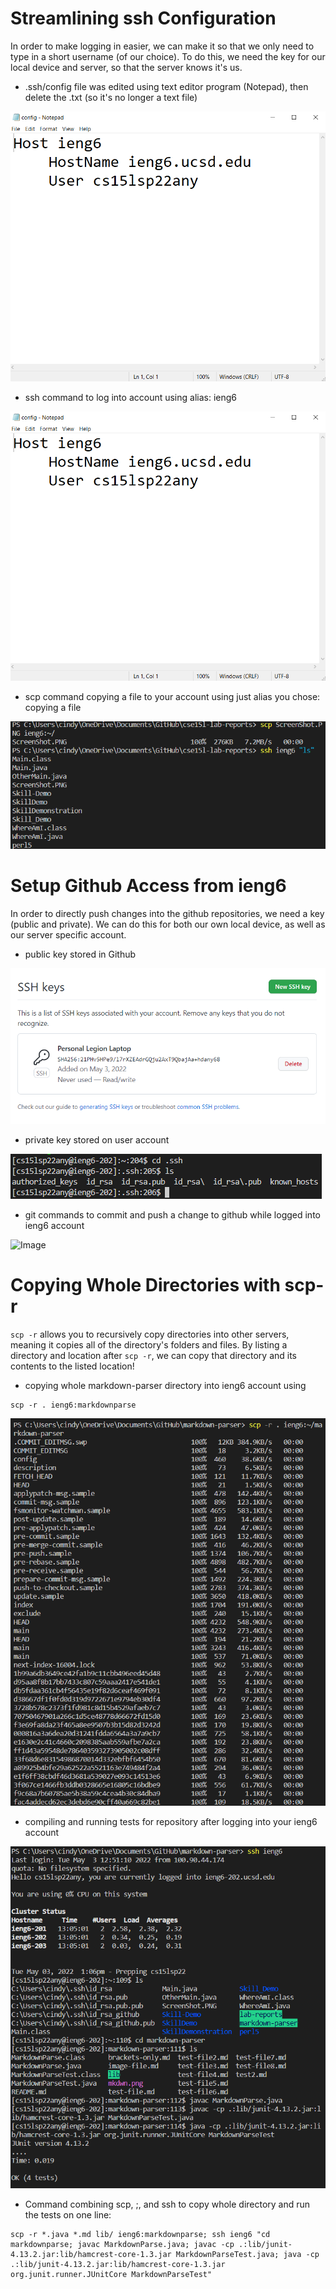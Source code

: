 # Streamlining ssh Configuration

In order to make logging in easier, we can make it so that we only need to type in a short username (of our choice). To do this, we need the key for our local device and server, so that the server knows it's us.

- .ssh/config file was edited using text editor program (Notepad), then delete the .txt (so it's no longer a text file)

![Image](sshconfigfile.PNG)

- ssh command to log into account using alias: ieng6

![Image](sshconfigfile.PNG)

- scp command copying a file to your account using just alias you chose: copying a file 

![Image](scpieng6.PNG)

# Setup Github Access from ieng6

In order to directly push changes into the github repositories, we need a key (public and private). We can do this for both our own local device, as well as our server specific account.

- public key stored in Github

![Image](sshgithubpubkey.PNG)

- private key stored on user account

![Image](privkeyieng6.PNG)

- git commands to commit and push a change to github while logged into ieng6 account

![Image]()

# Copying Whole Directories with scp-r

`scp -r` allows you to recursively copy directories into other servers, meaning it copies all of the directory's folders and files. By listing a directory and location after `scp -r`, we can copy that directory and its contents to the listed location!

- copying whole markdown-parser directory into ieng6 account using 

```
scp -r . ieng6:markdownparse
```

![Image](copymkdp.PNG)

- compiling and running tests for repository after logging into your ieng6 account

![Image](ieng6compilemkdp.PNG)

- Command combining scp, ;, and ssh to copy whole directory and run the tests on one line:
```
scp -r *.java *.md lib/ ieng6:markdownparse; ssh ieng6 "cd markdownparse; javac MarkdownParse.java; javac -cp .:lib/junit-4.13.2.jar:lib/hamcrest-core-1.3.jar MarkdownParseTest.java; java -cp .:lib/junit-4.13.2.jar:lib/hamcrest-core-1.3.jar org.junit.runner.JUnitCore MarkdownParseTest"
```